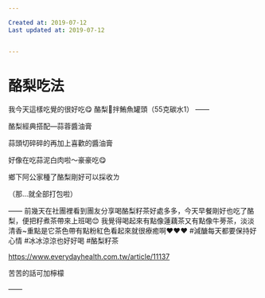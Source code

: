 ```yaml
---

Created at: 2019-07-12
Last updated at: 2019-07-12


---
```


# 酪梨吃法


我今天這樣吃覺的很好吃😋 酪梨🥑拌鮪魚罐頭（55克碳水1）
——

酪梨經典搭配—蒜蓉醬油膏

蒜頭切碎碎的再加上喜歡的醬油膏

好像在吃蒜泥白肉啦～豪豪吃😋

鄉下阿公家種了酪梨剛好可以採收ㄌ

（那...就全部打包啦）

——
前幾天在社團裡看到團友分享喝酪梨籽茶好處多多，今天早餐剛好也吃了酪梨，便把籽煮茶帶來上班喝😊
我覺得喝起來有點像蓮藕茶又有點像牛蒡茶，淡淡清香~重點是它茶色帶有點粉紅色看起來就很療癒啊❤❤❤
#減醣每天都要保持好心情
#冰冰涼涼也好好喝
#酪梨籽茶

<https://www.everydayhealth.com.tw/article/11137>

苦苦的話可加檸檬

——

